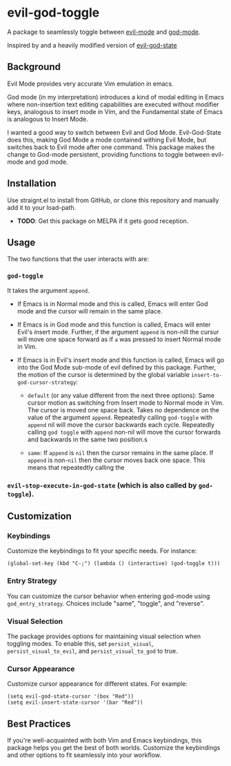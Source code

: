 # evil-god-toggle

A package to seamlessly toggle between
[evil-mode](https://github.com/emacs-evil/evil) and
[god-mode](https://github.com/chrisdone/god-mode).

Inspired by and a heavily modified version of
[evil-god-state](https://github.com/gridaphobe/evil-god-state)

## Background

Evil Mode provides very accurate Vim emulation in emacs.

God mode (in my interpretation) introduces a kind of modal editing in Emacs where non-insertion text editing capabilities are executed without modifier keys, analogous to insert mode in Vim, and the Fundamental state of Emacs is analogous to Insert Mode.

I wanted a good way to switch between Evil and God Mode. Evil-God-State does this, making God Mode a mode contained withing Evil Mode, but switches back to Evil mode after one command.  This package makes the change to God-mode persistent, providing functions to toggle between evil-mode and god mode.

## Installation

Use straignt.el to install from GitHub, or clone this repository and
manually add it to your load-path. 

- **TODO**: Get this package on MELPA if it gets good reception.

## Usage

The two functions that the user interacts with are:

### `god-toggle`

It takes the argument `append`.  

- If Emacs is in Normal mode and this is called, Emacs will enter God mode and the cursor will remain in the same place. 

- If Emacs is in God mode and this function is called, Emacs will enter Evil's insert mode. Further, if the argument `append` is non-nill the cursur will move one space forward as if `a` was pressed to insert Normal mode in Vim. 

- If Emacs is in Evil's insert mode and this function is called, Emacs will go into the God Mode sub-mode of evil defined by this package.  Further, the motion of the cursor is determined by the global variable `insert-to-god-cursor-strategy`:

    - `default` (or any value different from the next three options): Same cursor motion as switching from Insert mode to Normal mode in Vim. The cursor is moved one space back.  Takes no dependence on the value of the argument `append`. Repeatedly calling `god-toggle` with `append` nil will move the cursor backwards each cycle.  Repeatedly calling `god toggle` with `append` non-nil will move the cursor forwards and backwards in the same two position.s

     - `same`: If `append` is `nil` then the cursor remains in the same place. If `append` is non-`nil` then the cursor moves back one space. This means that repeatedtly calling the 

### `evil-stop-execute-in-god-state` (which is also called by `god-toggle`).

## Customization

### Keybindings

Customize the keybindings to fit your specific needs. For instance:

    (global-set-key (kbd "C-;") (lambda () (interactive) (god-toggle t)))

### Entry Strategy

You can customize the cursor behavior when entering god-mode using
`god_entry_strategy`. Choices include \"same\", \"toggle\", and
\"reverse\".

### Visual Selection

The package provides options for maintaining visual selection when
toggling modes. To enable this, set `persist_visual`,
`persist_visual_to_evil`, and `persist_visual_to_god` to true.

### Cursor Appearance

Customize cursor appearance for different states. For example:

    (setq evil-god-state-cursor '(box "Red"))
    (setq evil-insert-state-cursor '(bar "Red"))

## Best Practices

If you\'re well-acquainted with both Vim and Emacs keybindings, this
package helps you get the best of both worlds. Customize the keybindings
and other options to fit seamlessly into your workflow.
